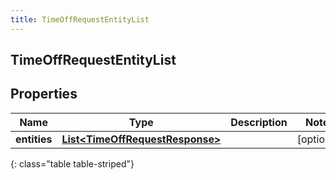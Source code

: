 ```yaml
---
title: TimeOffRequestEntityList
---
```

## TimeOffRequestEntityList


## Properties

| Name | Type | Description | Notes |
| ------------ | ------------- | ------------- | ------------- |
| **entities** | [**List&lt;TimeOffRequestResponse&gt;**](TimeOffRequestResponse.html) |  |  [optional] |
{: class="table table-striped"}



